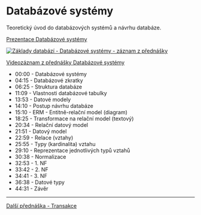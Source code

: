# Databázové systémy

Teoretický úvod do databázových systémů a návrhu databáze.

[Prezentace Databázové systémy](https://github.com/PetrVobornik/prednasky/tree/master/Databaze/01-Databazeove-systemy/databazove-systemy.ppsx?raw=true)

[![Základy databází - Databázové systémy - záznam z přednášky](https://img.youtube.com/vi/dUPLSRrsojM/0.jpg)](https://www.youtube.com/watch?v=dUPLSRrsojM&list=PLxTqV9i8bnb_ZkImlRjWJLIVQTkC_1VBT)

[Videozáznam z přednášky Databázové systémy](https://www.youtube.com/watch?v=dUPLSRrsojM&list=PLxTqV9i8bnb_ZkImlRjWJLIVQTkC_1VBT)

* 00:00​ - Databázové systémy
* 04:15​ - Databázové zkratky
* 06:25​ - Struktura databáze
* 11:09​ - Vlastnosti databázové tabulky
* 13:53​ - Datové modely
* 14:10​ - Postup návrhu databáze
* 15:10​ - ERM - Entitně-relační model (diagram)
* 18:25​ - Transformace na relační model (textový)
* 20:34​ - Relační datový model
* 21:51​ - Datový model
* 22:59​ - Relace (vztahy)
* 25:55​ - Typy (kardinalita) vztahu
* 29:10​ - Reprezentace jednotlivých typů vztahů
* 30:38​ - Normalizace
* 32:53​ - 1. NF
* 33:42​ - 2. NF
* 34:41​ - 3. NF
* 36:38​ - Datové typy
* 44:31​ - Závěr

---

[Další přednáška - Transakce](https://github.com/PetrVobornik/prednasky/tree/master/Databaze/08-Transakce)
